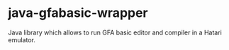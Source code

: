 # java-gfabasic-wrapper
Java library which allows to run GFA basic editor and compiler in a Hatari emulator.

